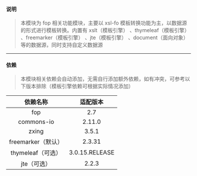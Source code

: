 #### 说明

> 本模块为 fop 相关功能模块，主要以 xsl-fo 模板转换功能为主，以数据源的形式进行模板转换。内置有 xslt（模板引擎）
> 、thymeleaf（模板引擎） 、freemarker（模板引擎） 、jte（模板引擎） 、document（面向对象） 等的数据源，同时支持自定义数据源

---

#### 依赖
> 本模块相关依赖会自动添加，无需自行添加额外依赖，如有冲突，可参考以下版本排除（模板引擎依赖可根据实际情况添加）

|      依赖名称      | 适配版本 |
|:--------------:|:----:|
|      fop       |2.7|
|   commons-io   |2.11.0|
|     zxing      |3.5.1|
| freemarker（默认） |2.3.31|
| thymeleaf（可选）  |3.0.15.RELEASE|
|    jte（可选）     |2.2.3|
